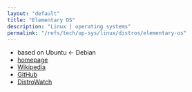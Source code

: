 ```yaml
---
layout: "default"
title: "Elementary OS"
description: "Linux | operating systems"
permalink: "/refs/tech/op-sys/linux/distros/elementary-os"
---
```


- based on Ubuntu <- Debian
- [homepage](https://elementary.io)
- [Wikipedia](https://en.wikipedia.org/wiki/Elementary_OS)
- [GitHub](https://github.com/elementary/)
- [DistroWatch](https://distrowatch.com/table.php?distribution=elementary)
